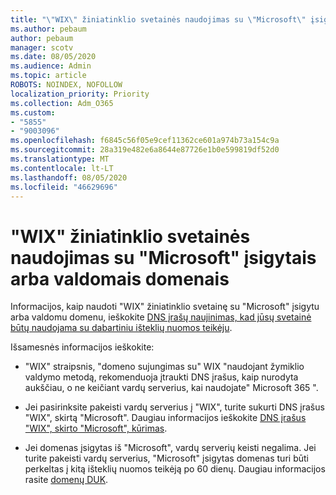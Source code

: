 ```yaml
---
title: "\"WIX\" žiniatinklio svetainės naudojimas su \"Microsoft\" įsigytais arba valdomais domenais"
ms.author: pebaum
author: pebaum
manager: scotv
ms.date: 08/05/2020
ms.audience: Admin
ms.topic: article
ROBOTS: NOINDEX, NOFOLLOW
localization_priority: Priority
ms.collection: Adm_O365
ms.custom:
- "5855"
- "9003096"
ms.openlocfilehash: f6845c56f05e9cef11362ce601a974b73a154c9a
ms.sourcegitcommit: 28a319e482e6a8644e87726e1b0e599819df52d0
ms.translationtype: MT
ms.contentlocale: lt-LT
ms.lasthandoff: 08/05/2020
ms.locfileid: "46629696"
---
```

# <a name="using-a-wix-website-with-microsoft-purchased-or-managed-domains"></a>"WIX" žiniatinklio svetainės naudojimas su "Microsoft" įsigytais arba valdomais domenais

Informacijos, kaip naudoti "WIX" žiniatinklio svetainę su "Microsoft" įsigytu arba valdomu domenu, ieškokite [DNS įrašų naujinimas, kad jūsų svetainė būtų naudojama su dabartiniu išteklių nuomos teikėju](https://docs.microsoft.com/microsoft-365/admin/dns/update-dns-records-to-retain-current-hosting-provider).

Išsamesnės informacijos ieškokite: 

- "WIX" straipsnis, "domeno sujungimas su" WIX "naudojant žymiklio valdymo metodą, rekomenduoja įtraukti DNS įrašus, kaip nurodyta aukščiau, o ne keičiant vardų serverius, kai naudojate" Microsoft 365 ".

- Jei pasirinksite pakeisti vardų serverius į "WIX", turite sukurti DNS įrašus "WIX", skirtą "Microsoft". Daugiau informacijos ieškokite [DNS įrašus "WIX", skirto "Microsoft", kūrimas](https://docs.microsoft.com/microsoft-365/admin/dns/create-dns-records-at-wix).

- Jei domenas įsigytas iš "Microsoft", vardų serverių keisti negalima. Jei turite pakeisti vardų serverius, "Microsoft" įsigytas domenas turi būti perkeltas į kitą išteklių nuomos teikėją po 60 dienų. Daugiau informacijos rasite [domenų DUK](https://docs.microsoft.com/microsoft-365/admin/setup/domains-faq#can-i-transfer-a-domain-i-purchased-from-microsoft-to-another-provider).